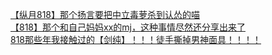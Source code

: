 [【纵月818】那个扬言要把中立毒萝杀到认怂的喵](http://tieba.baidu.com/p/3674479599?see_lz=1&pn=)   
[【818】那个和自己妈妈xx的mj，这种事情尽然还分享出来了](http://tieba.baidu.com/p/3673829113?see_lz=1&pn=)   
[818那些年我接触过的【剑纯】！！！徒手撕掉男神面具！！！！](http://tieba.baidu.com/p/3675423635?see_lz=1&pn=)   

